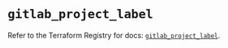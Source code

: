 # `gitlab_project_label`

Refer to the Terraform Registry for docs: [`gitlab_project_label`](https://registry.terraform.io/providers/gitlabhq/gitlab/16.10.0/docs/resources/project_label).
